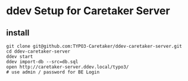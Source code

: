 # ddev Setup for Caretaker Server

## install

```
git clone git@github.com:TYPO3-Caretaker/ddev-caretaker-server.git
cd ddev-caretaker-server
ddev start
ddev import-db --src=db.sql
open http://caretaker-server.ddev.local/typo3/
# use admin / password for BE Login
```
